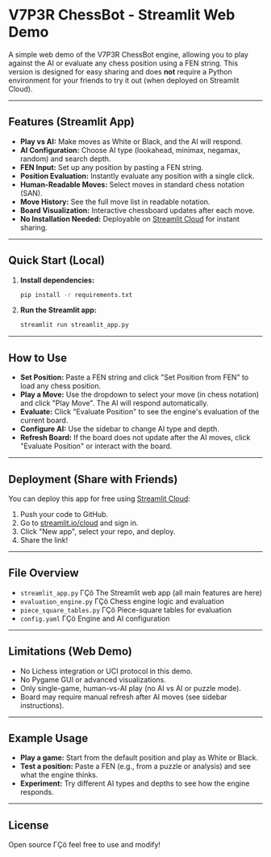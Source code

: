 ﻿# V7P3R ChessBot - Streamlit Web Demo

A simple web demo of the V7P3R ChessBot engine, allowing you to play against the AI or evaluate any chess position using a FEN string. This version is designed for easy sharing and does **not** require a Python environment for your friends to try it out (when deployed on Streamlit Cloud).

---

## Features (Streamlit App)

- **Play vs AI:** Make moves as White or Black, and the AI will respond.
- **AI Configuration:** Choose AI type (lookahead, minimax, negamax, random) and search depth.
- **FEN Input:** Set up any position by pasting a FEN string.
- **Position Evaluation:** Instantly evaluate any position with a single click.
- **Human-Readable Moves:** Select moves in standard chess notation (SAN).
- **Move History:** See the full move list in readable notation.
- **Board Visualization:** Interactive chessboard updates after each move.
- **No Installation Needed:** Deployable on [Streamlit Cloud](https://streamlit.io/cloud) for instant sharing.

---

## Quick Start (Local)

1. **Install dependencies:**
    ```bash
    pip install -r requirements.txt
    ```

2. **Run the Streamlit app:**
    ```bash
    streamlit run streamlit_app.py
    ```

---

## How to Use

- **Set Position:** Paste a FEN string and click "Set Position from FEN" to load any chess position.
- **Play a Move:** Use the dropdown to select your move (in chess notation) and click "Play Move". The AI will respond automatically.
- **Evaluate:** Click "Evaluate Position" to see the engine's evaluation of the current board.
- **Configure AI:** Use the sidebar to change AI type and depth.
- **Refresh Board:** If the board does not update after the AI moves, click "Evaluate Position" or interact with the board.

---

## Deployment (Share with Friends)

You can deploy this app for free using [Streamlit Cloud](https://streamlit.io/cloud):

1. Push your code to GitHub.
2. Go to [streamlit.io/cloud](https://streamlit.io/cloud) and sign in.
3. Click "New app", select your repo, and deploy.
4. Share the link!

---

## File Overview

- `streamlit_app.py` ΓÇö The Streamlit web app (all main features are here)
- `evaluation_engine.py` ΓÇö Chess engine logic and evaluation
- `piece_square_tables.py` ΓÇö Piece-square tables for evaluation
- `config.yaml` ΓÇö Engine and AI configuration

---

## Limitations (Web Demo)

- No Lichess integration or UCI protocol in this demo.
- No Pygame GUI or advanced visualizations.
- Only single-game, human-vs-AI play (no AI vs AI or puzzle mode).
- Board may require manual refresh after AI moves (see sidebar instructions).

---

## Example Usage

- **Play a game:** Start from the default position and play as White or Black.
- **Test a position:** Paste a FEN (e.g., from a puzzle or analysis) and see what the engine thinks.
- **Experiment:** Try different AI types and depths to see how the engine responds.

---

## License

Open source ΓÇö feel free to use and modify!
